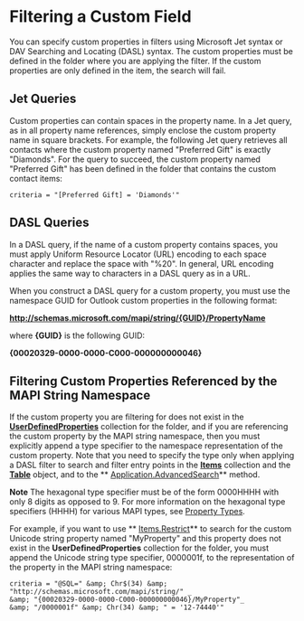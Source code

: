 
# Filtering a Custom Field

You can specify custom properties in filters using Microsoft Jet syntax or DAV Searching and Locating (DASL) syntax. The custom properties must be defined in the folder where you are applying the filter. If the custom properties are only defined in the item, the search will fail.


## Jet Queries

Custom properties can contain spaces in the property name. In a Jet query, as in all property name references, simply enclose the custom property name in square brackets. For example, the following Jet query retrieves all contacts where the custom property named "Preferred Gift" is exactly "Diamonds". For the query to succeed, the custom property named "Preferred Gift" has been defined in the folder that contains the custom contact items: 


```
criteria = "[Preferred Gift] = 'Diamonds'"
```


## DASL Queries

In a DASL query, if the name of a custom property contains spaces, you must apply Uniform Resource Locator (URL) encoding to each space character and replace the space with "%20". In general, URL encoding applies the same way to characters in a DASL query as in a URL.

When you construct a DASL query for a custom property, you must use the namespace GUID for Outlook custom properties in the following format: 

 **http://schemas.microsoft.com/mapi/string/{GUID}/PropertyName**

where  **{GUID}** is the following GUID:

 **{00020329-0000-0000-C000-000000000046}**


## Filtering Custom Properties Referenced by the MAPI String Namespace

If the custom property you are filtering for does not exist in the  **[UserDefinedProperties](196e5d4c-22be-02d3-95e0-3ea7594c2e4b.md)** collection for the folder, and if you are referencing the custom property by the MAPI string namespace, then you must explicitly append a type specifier to the namespace representation of the custom property. Note that you need to specify the type only when applying a DASL filter to search and filter entry points in the **[Items](3a99730b-e62a-5ca6-f6ec-911c95173242.md)** collection and the **[Table](0affaafd-93fe-227a-acee-e09a86cadc20.md)** object, and to the ** [Application.AdvancedSearch](7b433d8b-08b9-dff1-b854-287d76b47a90.md)** method.


 **Note**  The hexagonal type specifier must be of the form 0000HHHH with only 8 digits as opposed to 9. For more information on the hexagonal type specifiers (HHHH) for various MAPI types, see  [Property Types](http://msdn.microsoft.com/library/71967150-1005-4c85-90f1-76fc7876c0d0.aspx).

For example, if you want to use  ** [Items.Restrict](e3b0cda1-e43d-cc5e-2942-0f54935d9dab.md)** to search for the custom Unicode string property named "MyProperty" and this property does not exist in the **UserDefinedProperties** collection for the folder, you must append the Unicode string type specifier, 0000001f, to the representation of the property in the MAPI string namespace:




```
criteria = "@SQL=" &amp; Chr$(34) &amp; "http://schemas.microsoft.com/mapi/string/" _ 
&amp; "{00020329-0000-0000-C000-000000000046}/MyProperty"_ 
&amp; "/0000001f" &amp; Chr(34) &amp; " = '12-74440'" 

```

